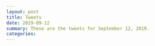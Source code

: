 ```yaml
---
layout: post
title: Tweets
date: 2019-09-12
summary: These are the tweets for September 12, 2019.
categories:
---
```


